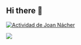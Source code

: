 ## Hi there 👋

[![Actividad de Joan Nácher](https://github-readme-activity-graph.vercel.app/graph?username=joanetn)](https://github.com/joanetn/github-readme-activity-graph)

<!-- <img align="center" src="https://github-readme-stats.vercel.app/api/top-langs/?username=joanetn&layout=donut&theme=dracula"/> -->

<img align="center" src="https://github-readme-stats.vercel.app/api?username=JavierTomasTormo&show_icons=true&theme=dracula"/>
